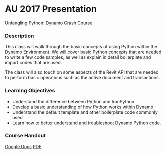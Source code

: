 # AU 2017 Presentation

Untangling Python: Dynamo Crash Course

### Description
This class will walk through the basic concepts of using Python within the Dynamo Environment.
We will cover basic Python concepts that are needed to write a few code samples,
as well as explain in detail boilerplate and import codes that are used.

The class will also touch on some aspects of the Revit API that are needed to perform basic
operations such as the active document and transactions.

### Learning Objectives

* Understand the difference between Python and IronPython
* Develop a basic understanding of how Python works within Dynamo
* Understand the default template and other boilerplate code commonly used
* Learn how to better understand and troubleshoot Dynamo Python code.

### Course Handout
[Google Docs](https://docs.google.com/document/d/1_ms_ZyyKoaWbWbcio3CN5qTI2Ywq4OJep3SIsWOXXuI/edit?usp=sharing)
[PDF](https://github.com/gtalarico/au2017/raw/master/AS124816-L-Talarico-AU20.pdf)
